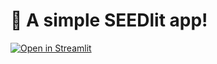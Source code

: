 # 🎈 A simple SEEDlit app!

[![Open in Streamlit](https://static.streamlit.io/badges/streamlit_badge_black_white.svg)](https://blank-app-template.streamlit.app/)

